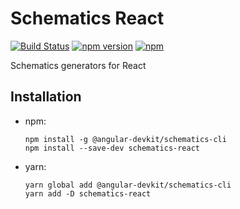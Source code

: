 # Schematics React
[![Build Status](https://travis-ci.org/vitaliy-bobrov/schematics-react.svg?branch=master)](https://travis-ci.org/vitaliy-bobrov/schematics-react)
[![npm version](https://badge.fury.io/js/schematics-react.svg)](https://badge.fury.io/js/schematics-react)
[![npm](https://img.shields.io/npm/dt/schematics-react.svg)](https://github.com/vitaliy-bobrov/schematics-react)

Schematics generators for React

## Installation
- npm:
  ```
  npm install -g @angular-devkit/schematics-cli
  npm install --save-dev schematics-react
  ```

- yarn:
  ```
  yarn global add @angular-devkit/schematics-cli
  yarn add -D schematics-react
  ```
